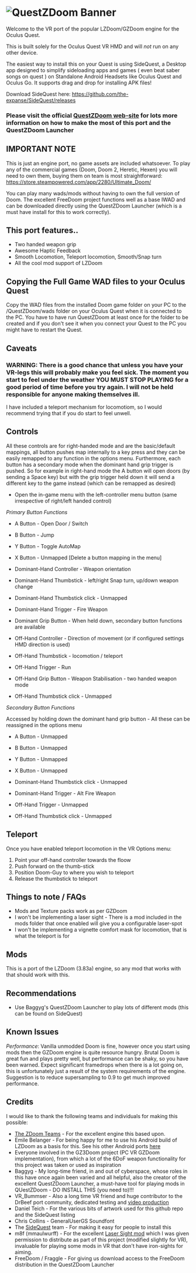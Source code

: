 ![QuestZDoom Banner](https://www.questzdoom.com/img/banner2.jpg)
===

Welcome to the VR port of the popular LZDoom/GZDoom engine for the Oculus Quest.

This is built solely for the Oculus Quest VR HMD and will *not* run on any other device.

The easiest way to install this on your Quest is using SideQuest, a Desktop app designed to simplify sideloading apps and games ( even beat saber songs on quest ) on Standalone Android Headsets like Oculus Quest and Oculus Go. It supports drag and drop for installing APK files!

Download SideQuest here:
https://github.com/the-expanse/SideQuest/releases


### Please visit the official [QuestZDoom web-site](https://www.questzdoom.com/index.html) for lots more information on how to make the most of this port and the QuestZDoom Launcher



IMPORTANT NOTE
--------------

This is just an engine port, no game assets are included whatsoever. To play any of the commercial games (Doom, Doom 2, Heretic, Hexen) you will need to own them, buying them on team is most straightforward:  https://store.steampowered.com/app/2280/Ultimate_Doom/

You can play many wads/mods without having to own the full version of Doom. The excellent FreeDoom project functions well as a base IWAD and can be downloaded directly using the QuestZDoom Launcher (which is a must have install for this to work correctly).


This port features..
--------------------

* Two handed weapon grip
* Awesome Haptic Feedback
* Smooth Locomotion, Teleport locomotion, Smooth/Snap turn
* All the cool mod support of LZDoom


Copying the Full Game WAD files to your Oculus Quest
----------------------------------------------------

Copy the WAD files from the installed Doom game folder on your PC to the /QuestZDoom/wads folder on your Oculus Quest when it is connected to the PC. You have to have run QuestZDoom at least once for the folder to be created and if you don't see it when you connect your Quest to the PC you might have to restart the Quest.


Caveats
-------

### WARNING:  There is a good chance that unless you have your VR-legs this will probably make you feel  sick. The moment you start to feel under the weather YOU MUST STOP PLAYING for a good period of time before you try again. I will not be held responsible for anyone making themselves ill.

I have included a teleport mechanism for locomotiom, so I would recommend trying that if you do start to feel unwell.


Controls
--------

All these controls are for right-handed mode and are the basic/default mappings, all button pushes map internally to a key press and they can be easily remapped to any function in the options menu. Furthermore, each button has a secondary mode when the dominant hand grip trigger is pushed. So for example in right-hand mode the A button will open doors (by sending a Space key) but with the grip trigger held down it will send a different key to the game instead (which can be remapped as desired)


* Open the in-game menu with the left-controller menu button (same irrespective of right/left handed control)

*Primary Button Functions*

* A Button - Open Door / Switch
* B Button - Jump
* Y Button - Toggle AutoMap
* X Button - Unmapped  [Delete a button mapping in the menu]

* Dominant-Hand Controller - Weapon orientation
* Dominant-Hand Thumbstick - left/right Snap turn, up/down weapon change
* Dominant-Hand Thumbstick click - Unmapped
* Dominant-Hand Trigger - Fire Weapon
* Dominant Grip Button - When held down, secondary button functions are available

* Off-Hand Controller - Direction of movement (or if configured settings HMD direction is used)
* Off-Hand Thumbstick - locomotion / teleport
* Off-Hand Trigger - Run
* Off-Hand Grip Button - Weapon Stabilisation - two handed weapon mode
* Off-Hand Thumbstick click - Unmapped

*Secondary Button Functions*

Accessed by holding down the dominant hand grip button - All these can be reassigned in the options menu

* A Button - Unmapped
* B Button - Unmapped
* Y Button - Unmapped
* X Button - Unmapped

* Dominant-Hand Thumbstick click - Unmapped
* Dominant-Hand Trigger - Alt Fire Weapon

* Off-Hand Trigger - Unmapped
* Off-Hand Thumbstick click - Unmapped

Teleport
--------

Once you have enabled teleport locomotion in the VR Options menu:
1. Point your off-hand controller towards the floow
1. Push forward on the thumb-stick
1. Position Doom-Guy to where you wish to teleport
1. Release the thumbstick to teleport


Things to note / FAQs
----------------------

* Mods and Texture packs work as per GZDoom
* I won't be implementing a laser sight - There is a mod included in the mods folder that once enabled will give you a configurable laser-spot
* I won't be implementing a vignette comfort mask for locomotion, that is what the teleport is for


Mods
----

This is a port of the LZDoom (3.83a) engine, so any mod that works with that should work with this.


Recommendations
---------------

* Use Baggyg's QuestZDoom Launcher to play lots of different mods (this can be found on SideQuest)


Known Issues
------------

_Performance_: Vanilla unmodded Doom is fine, however once you start using mods then the GZDoom engine is quite resource hungry. Brutal Doom is great fun and plays pretty well, but performance can be shaky, so you have been warned. Expect significant framedrops when there is a lot going on, this is unfortunately just a result of the system requirements of the engine. Suggestion is to reduce supersampling to 0.9 to get much improved performance.


Credits
-------

I would like to thank the following teams and individuals for making this possible:

* [The ZDoom Teams](https://zdoom.org/index) - For the excellent engine this based upon.
* Emile Belanger - For being happy for me to use his Android build of LZDoom as a basis for this. See his other Android ports [here](http://www.beloko.com/)
* Everyone involved in the GZ3Doom project (PC VR GZDoom implementation), from which a lot of the 6DoF weapon functionality for this project was taken or used as inspiration
* Baggyg - My long-time friend, in and out of cyberspace, whose roles in this have once again been varied and all helpful, also the creator of the excellent QuestZDoom Launcher, a must-have tool for playing mods in QUestZDoom - DO INSTALL THIS (you need to)!!!
* VR_Bummser - Also a long time VR friend and huge contributor to the DrBeef port community, dedicated testing and [video production](https://www.youtube.com/user/MrNeitey/videos)
* Daniel Teich - For the various bits of artwork used for this github repo and the SideQuest listing
* Chris Collins - GeneralUserGS Soundfont
* The [SideQuest](https://sidequestvr.com/#/news) team - For making it easy for people to install this
* m8f (mmaulwurff) - For the excellent [Laser Sight mod](https://github.com/mmaulwurff/laser-sight) which I was given permission to distribute as part of this project (modified slightly for VR), invaluable for playing some mods in VR that don't have iron-sights for aiming.
* FreeDoom / Fraggle - For giving us download access to the FreeDoom distribution in the QuestZDoom Launcher
